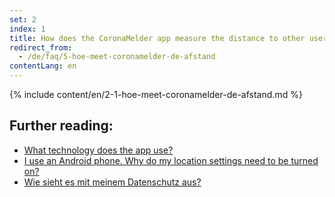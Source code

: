 ```yaml
---
set: 2
index: 1
title: How does the CoronaMelder app measure the distance to other users of the app?
redirect_from: 
  - /de/faq/5-hoe-meet-coronamelder-de-afstand
contentLang: en
---
```

{% include content/en/2-1-hoe-meet-coronamelder-de-afstand.md %}

## Further reading:

- [What technology does the app use?](/{{page.lang}}/faq/2-6-hoe-werkt-de-app-technisch-precies) 
- [I use an Android phone. Why do my location settings need to be turned on?](/{{page.lang}}/faq/2-4-waarom-moeten-de-locatie-instellingen-aanstaan-op-android)
- [Wie sieht es mit meinem Datenschutz aus?](/{{page.lang}}/faq/2-8-hoe-zit-het-met-mijn-privacy)


